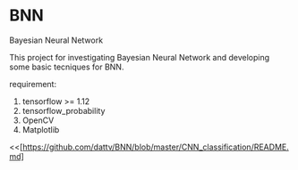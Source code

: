 # BNN
Bayesian Neural Network

This project for investigating Bayesian Neural Network and developing some basic tecniques for BNN.

requirement:

1. tensorflow >= 1.12
2. tensorflow_probability
3. OpenCV
4. Matplotlib
 

<<[https://github.com/dattv/BNN/blob/master/CNN_classification/README.md]  



[include]: https://github.com/dattv/BNN/blob/master/CNN_classification/README.md 